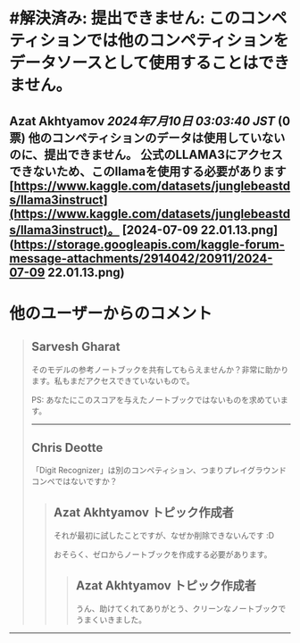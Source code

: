 # #解決済み: 提出できません: このコンペティションでは他のコンペティションをデータソースとして使用することはできません。
**Azat Akhtyamov** *2024年7月10日 03:03:40 JST* (0票)
他のコンペティションのデータは使用していないのに、提出できません。
公式のLLAMA3にアクセスできないため、このllamaを使用する必要があります [https://www.kaggle.com/datasets/junglebeastds/llama3instruct](https://www.kaggle.com/datasets/junglebeastds/llama3instruct)。
[2024-07-09 22.01.13.png](https://storage.googleapis.com/kaggle-forum-message-attachments/2914042/20911/2024-07-09 22.01.13.png)
---
 # 他のユーザーからのコメント
> ## Sarvesh Gharat
> 
> そのモデルの参考ノートブックを共有してもらえませんか？非常に助かります。私もまだアクセスできていないもので。
> 
> PS: あなたにこのスコアを与えたノートブックではないものを求めています。
> 
> ---
> ## Chris Deotte
> 
> 「Digit Recognizer」は別のコンペティション、つまりプレイグラウンドコンペではないですか？
> 
> 
> > ## Azat Akhtyamov トピック作成者
> > 
> > それが最初に試したことですが、なぜか削除できないんです :D 
> > 
> > おそらく、ゼロからノートブックを作成する必要があります。 
> > 
> > 
> > > ## Azat Akhtyamov トピック作成者
> > > 
> > > うん、助けてくれてありがとう、クリーンなノートブックでうまくいきました。
> > > 
> > > 
---
